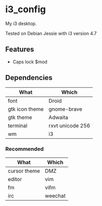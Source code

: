 i3_config
=========

My i3 desktop.

Tested on Debian Jessie with i3 version 4.7

## Features

* Caps lock $mod

## Dependencies

| What | Which |
| ---- | ----- |
| font | Droid |
| gtk icon theme | gnome-brave |
| gtk theme | Adwaita |
| terminal | rxvt unicode 256 |
| wm | i3 |

### Recommended
| What | Which |
| ---- | ----- |
| cursor theme | DMZ |
| editor | vim |
| fm | vifm |
| irc | weechat |
